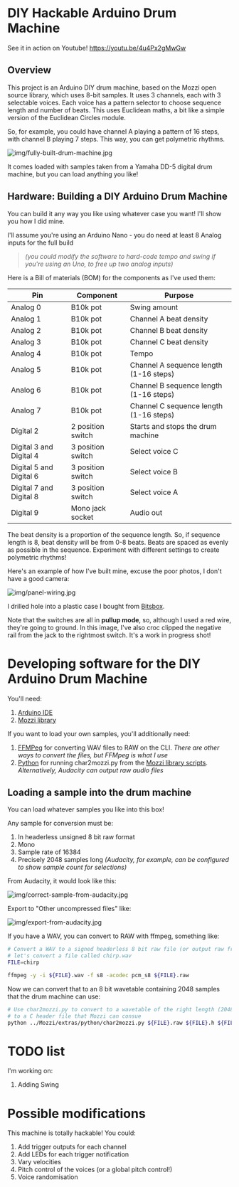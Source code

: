 DIY Hackable Arduino Drum Machine
==

See it in action on Youtube! https://youtu.be/4u4Px2gMwGw

Overview
--

This project is an Arduino DIY drum machine, based on the Mozzi open source library, which uses 8-bit samples. It uses 3 channels, each with 3 selectable voices.  Each voice has a pattern selector to choose sequence length and number of beats. This uses Euclidean maths, a bit like a simple version of the Euclidean Circles module.

So, for example, you could have channel A playing a pattern of 16 steps, with channel B playing 7 steps. This way, you can get polymetric rhythms.

![img/fully-built-drum-machine.jpg](img/fully-built-drum-machine.jpg)

It comes loaded with samples taken from a Yamaha DD-5 digital drum machine, but you can load anything you like!

Hardware: Building a DIY Arduino Drum Machine
--

You can build it any way you like using whatever case you want! I'll show you how I did mine.

I'll assume you're using an Arduino Nano - you do need at least 8 Analog inputs for the full build

> _(you could modify the software to hard-code tempo and swing if you're using an Uno, to free up two analog inputs)_

Here is a Bill of materials (BOM) for the components as I've used them:

Pin | Component         | Purpose
--- |-------------------| --- 
Analog 0 | B10k pot | Swing amount
Analog 1 | B10k pot | Channel A beat density
Analog 2 | B10k pot | Channel B beat density
Analog 3 | B10k pot | Channel C beat density
Analog 4 | B10k pot | Tempo
Analog 5 | B10k pot | Channel A sequence length (1-16 steps)
Analog 6 | B10k pot | Channel B sequence length (1-16 steps)
Analog 7 | B10k pot | Channel C sequence length (1-16 steps)
Digital 2 | 2 position switch | Starts and stops the drum machine
Digital 3 and Digital 4 | 3 position switch | Select voice C
Digital 5 and Digital 6 | 3 position switch | Select voice B
Digital 7 and Digital 8 | 3 position switch | Select voice A
Digital 9 | Mono jack socket | Audio out 

The beat density is a proportion of the sequence length. So, if sequence length is 8, beat density will be from 0-8 beats. Beats are spaced as evenly as possible in the sequence. Experiment with different settings to create polymetric rhythms!

Here's an example of how I've built mine, excuse the poor photos, I don't have a good camera:

![img/panel-wiring.jpg](img/panel-wiring.jpg)

I drilled hole into a plastic case I bought from [Bitsbox](https://www.bitsbox.co.uk/).

Note that the switches are all in **pullup mode**, so, although I used a red wire, they're going to ground. In this image, I've also croc clipped the negative rail from the jack to the rightmost switch. It's a work in progress shot!

Developing software for the DIY Arduino Drum Machine
==

You'll need:

1. [Arduino IDE](https://www.arduino.cc/en/software/)
2. [Mozzi library](https://sensorium.github.io/Mozzi/)

If you want to load your own samples, you'll additionally need: 

1. [FFMPeg](https://ffmpeg.org/) for converting WAV files to RAW on the CLI. _There are other ways to convert the files, but FFMpeg is what I use_
2. [Python](https://www.python.org/) for running char2mozzi.py from the [Mozzi library scripts](https://github.com/sensorium/Mozzi/tree/master/extras/python). _Alternatively, Audacity can output raw audio files_

Loading a sample into the drum machine
--

You can load whatever samples you like into this box!

Any sample for conversion must be:
1. In headerless unsigned 8 bit raw format
2. Mono
3. Sample rate of 16384
4. Precisely 2048 samples long _(Audacity, for example, can be configured to show sample count for selections)_

From Audacity, it would look like this:

![img/correct-sample-from-audacity.jpg](img/correct-sample-from-audacity.jpg)

Export to "Other uncompressed files" like:

![img/export-from-audacity.jpg](img/export-from-audacity.jpg)

If you have a WAV, you can convert to RAW with ffmpeg, something like:

```bash
# Convert a WAV to a signed headerless 8 bit raw file (or output raw from your audio editor)
# let's convert a file called chirp.wav
FILE=chirp

ffmpeg -y -i ${FILE}.wav -f s8 -acodec pcm_s8 ${FILE}.raw
```

Now we can convert that to an 8 bit wavetable containing 2048 samples that the drum machine can use:

```bash
# Use char2mozzi.py to convert to a wavetable of the right length (2048)
# to a C header file that Mozzi can consue
python ../Mozzi/extras/python/char2mozzi.py ${FILE}.raw ${FILE}.h ${FILE} 16384
```

TODO list
==

I'm working on:

1. Adding Swing

Possible modifications
==

This machine is totally hackable! You could:

1. Add trigger outputs for each channel
2. Add LEDs for each trigger notification
3. Vary velocities
4. Pitch control of the voices (or a global pitch control!)
5. Voice randomisation

